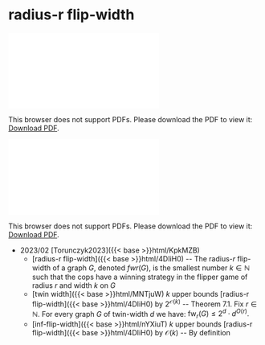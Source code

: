 # radius-r flip-width




<object data="../local_4DIiH0.pdf" type="application/pdf" width="100%" height="480px"><embed src="../local_4DIiH0.pdf"><p>This browser does not support PDFs. Please download the PDF to view it: <a href="../local_4DIiH0.pdf">Download PDF</a>.</p></embed></object>


<object data="../inclusions_4DIiH0.pdf" type="application/pdf" width="100%" height="480px"><embed src="../inclusions_4DIiH0.pdf"><p>This browser does not support PDFs. Please download the PDF to view it: <a href="../inclusions_4DIiH0.pdf">Download PDF</a>.</p></embed></object>

* 2023/02 [Torunczyk2023]({{< base >}}html/KpkMZB)
    * [radius-r flip-width]({{< base >}}html/4DIiH0) -- The radius-$r$ flip-width of a graph $G$, denoted $fwr (G)$, is the smallest number $k \in \mathbb{N}$ such that the cops have a winning strategy in the flipper game of radius $r$ and width $k$ on $G$
    * [twin width]({{< base >}}html/MNTjuW) $k$ upper bounds [radius-r flip-width]({{< base >}}html/4DIiH0) by $2^{\mathcal O(k)}$ -- Theorem 7.1. Fix $r \in \mathbb N$. For every graph $G$ of twin-width $d$ we have: $\mathrm{fw}_r(G) \le 2^d \cdot d^{O(r)}.$
    * [inf-flip-width]({{< base >}}html/nYXiuT) $k$ upper bounds [radius-r flip-width]({{< base >}}html/4DIiH0) by $\mathcal O(k)$ -- By definition
